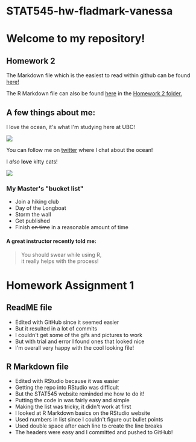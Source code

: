 # STAT545-hw-fladmark-vanessa

# Welcome to my repository!

## Homework 2

The Markdown file which is the easiest to read within github can be found [here!](https://github.com/vanflad/STAT545-hw-fladmark-vanessa/blob/master/Homework2/hw02.md)  

The R Markdown file can also be found [here](https://github.com/vanflad/STAT545-hw-fladmark-vanessa/blob/master/Homework2/hw02.Rmd) in the [Homework 2 folder.](https://github.com/vanflad/STAT545-hw-fladmark-vanessa/tree/master/Homework2)

## A few things about me:

I love the ocean, it's what I'm studying here at UBC!

![](https://media.giphy.com/media/3oz8xur099boo4N9aU/source.gif)

You can follow me on [twitter](https://twitter.com/FladmarkVanessa) where I chat about the ocean!

I *also* **love** kitty cats!

![](http://domesticcatworld.com/wp-content/uploads/2013/01/2-Tabby-cats.jpg)

### My Master's "bucket list"
- Join a hiking club
- Day of the Longboat
- Storm the wall
- Get published
- Finish ~~on time~~ in a reasonable amount of time

#### A great instructor recently told me:
>You should swear while using R,  
it really helps with the process!

# Homework Assignment 1

## ReadME file

- Edited with GitHub since it seemed easier
- But it resulted in a lot of commits
- I couldn't get some of the gifs and pictures to work
- But with trial and error I found ones that looked nice
- I'm overall very happy with the cool looking file!

## R Markdown file

- Edited with RStudio because it was easier
- Getting the repo into RStudio was difficult
- But the STAT545 website reminded me how to do it!
- Putting the code in was fairly easy and simple
- Making the list was tricky, it didn't work at first
- I looked at R Markdown basics on the RStudio website
- Used numbers in list since I couldn't figure out bullet points
- Used double space after each line to create the line breaks
- The headers were easy and I committed and pushed to GitHub!

